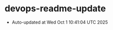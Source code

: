# devops-readme-update
<!--START_SECTION:activity-->
- Auto-updated at Wed Oct  1 10:41:04 UTC 2025
<!--END_SECTION:activity-->
